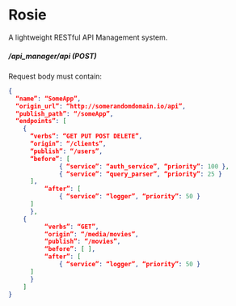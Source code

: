 # Rosie
A lightweight RESTful API Management system.

##### /api_manager/api (POST)
Request body must contain:
```json
{
  “name”: “SomeApp”,
  “origin_url”: “http://somerandomdomain.io/api”,
  “publish_path”: “/someApp”,
  “endpoints”: [
    {
      “verbs”: “GET PUT POST DELETE”,
      “origin”: “/clients”,
      “publish”: “/users”,
      “before”: [
			  { “service”: “auth_service”, “priority”: 100 },
			  { “service”: “query_parser”, “priority”: 25 }
      ],
		  “after”: [
			  { “service”: “logger”, “priority”: 50 }
      ]
	  },	
    {
		  “verbs”: “GET”,
		  “origin”: “/media/movies”,
		  “publish”: “/movies”,
		  “before”: [ ],
		  “after”: [
			  { “service”: “logger”, “priority”: 50 }
      ]
	  }
	]
}
```
